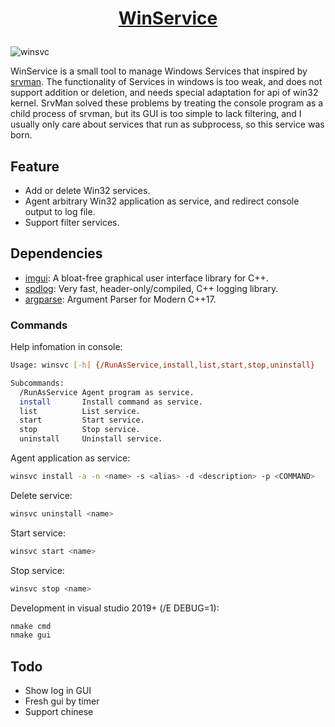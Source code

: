 <a href="https://github.com/imssyang/WinService">
  <h1 align="center">
    <p>WinService</p>
  </h1>
</a>

![winsvc](https://github.com/imssyang/WinService/blob/main/snapshot/winsvc.png)

WinService is a small tool to manage Windows Services that inspired by [srvman](https://sysprogs.com/legacy/tools/srvman). The functionality of Services in windows is too weak, and does not support addition or deletion, and needs special adaptation for api of win32 kernel. SrvMan solved these problems by treating the console program as a child process of srvman, but its GUI is too simple to lack filtering, and I usually only care about services that run as subprocess, so this service was born.

## Feature

- Add or delete Win32 services.
- Agent arbitrary Win32 application as service, and redirect console output to log file.
- Support filter services.

## Dependencies

- [imgui](https://github.com/ocornut/imgui): A bloat-free graphical user interface library for C++.
- [spdlog](https://github.com/gabime/spdlog): Very fast, header-only/compiled, C++ logging library.
- [argparse](https://github.com/p-ranav/argparse): Argument Parser for Modern C++17.

### Commands

Help infomation in console:

```bash
Usage: winsvc [-h] {/RunAsService,install,list,start,stop,uninstall}

Subcommands:
  /RunAsService Agent program as service.
  install       Install command as service.
  list          List service.
  start         Start service.
  stop          Stop service.
  uninstall     Uninstall service.
```

Agent application as service:

```bash
winsvc install -a -n <name> -s <alias> -d <description> -p <COMMAND>
```

Delete service:

```bash
winsvc uninstall <name>
```

Start service:

```bash
winsvc start <name>
```

Stop service:

```bash
winsvc stop <name>
```

Development in visual studio 2019+ (/E DEBUG=1):

```bash
nmake cmd
nmake gui
```

## Todo

- Show log in GUI
- Fresh gui by timer
- Support chinese
